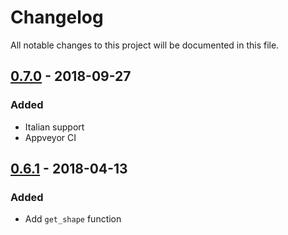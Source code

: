# Changelog
All notable changes to this project will be documented in this file.

## [0.7.0] - 2018-09-27
### Added
- Italian support
- Appveyor CI

## [0.6.1] - 2018-04-13

### Added
- Add `get_shape` function

[0.7.0]: https://github.com/snipsco/snips-nlu-utils/compare/0.6.1...0.7.0
[0.6.1]: https://github.com/snipsco/snips-nlu-utils/compare/0.6.0...0.6.1
